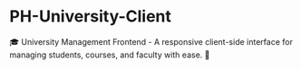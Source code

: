 # PH-University-Client
🎓 University Management Frontend - A responsive client-side interface for managing students, courses, and faculty with ease. 🚀

